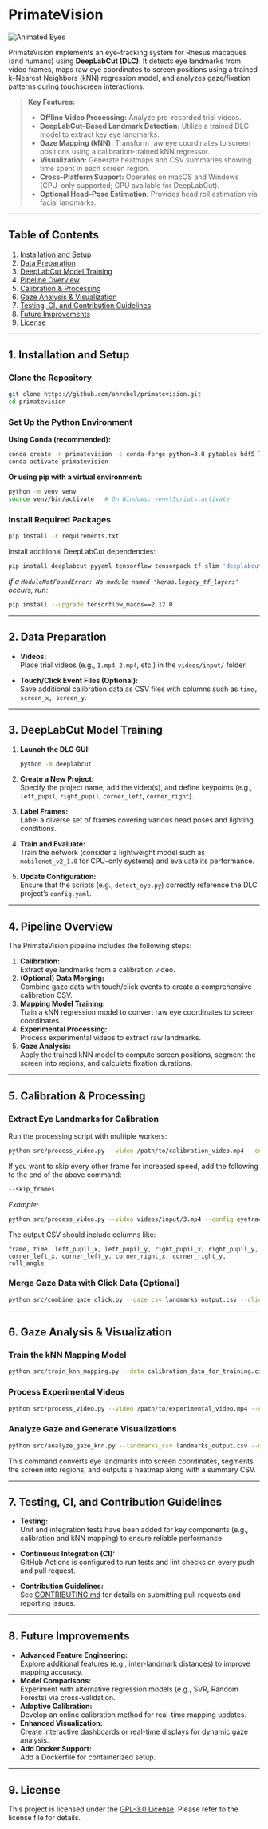 # PrimateVision

![Animated Eyes](https://github.com/user-attachments/assets/0f245b14-ec20-4a11-868a-ae207a7dfa1d)

PrimateVision implements an eye–tracking system for Rhesus macaques (and humans) using **DeepLabCut (DLC)**. It detects eye landmarks from video frames, maps raw eye coordinates to screen positions using a trained k–Nearest Neighbors (kNN) regression model, and analyzes gaze/fixation patterns during touchscreen interactions.

> **Key Features:**
> - **Offline Video Processing:** Analyze pre–recorded trial videos.
> - **DeepLabCut–Based Landmark Detection:** Utilize a trained DLC model to extract key eye landmarks.
> - **Gaze Mapping (kNN):** Transform raw eye coordinates to screen positions using a calibration-trained kNN regressor.
> - **Visualization:** Generate heatmaps and CSV summaries showing time spent in each screen region.
> - **Cross–Platform Support:** Operates on macOS and Windows (CPU–only supported; GPU available for DeepLabCut).
> - **Optional Head–Pose Estimation:** Provides head roll estimation via facial landmarks.

---

## Table of Contents

1. [Installation and Setup](#installation-and-setup)
2. [Data Preparation](#data-preparation)
3. [DeepLabCut Model Training](#deeplabcut-model-training)
4. [Pipeline Overview](#pipeline-overview)
5. [Calibration & Processing](#calibration--processing)
6. [Gaze Analysis & Visualization](#gaze-analysis--visualization)
7. [Testing, CI, and Contribution Guidelines](#testing-ci-and-contribution-guidelines)
8. [Future Improvements](#future-improvements)
9. [License](#license)

---

## 1. Installation and Setup

### Clone the Repository

```bash
git clone https://github.com/ahrebel/primatevision.git
cd primatevision
```

### Set Up the Python Environment

**Using Conda (recommended):**

```bash
conda create -n primatevision -c conda-forge python=3.8 pytables hdf5 lzo opencv numpy pandas matplotlib scikit-learn scikit-image scipy tqdm statsmodels
conda activate primatevision
```

**Or using pip with a virtual environment:**

```bash
python -m venv venv
source venv/bin/activate   # On Windows: venv\Scripts\activate
```

### Install Required Packages

```bash
pip install -r requirements.txt
```

Install additional DeepLabCut dependencies:

```bash
pip install deeplabcut pyyaml tensorflow tensorpack tf-slim 'deeplabcut[gui]'
```

*If a `ModuleNotFoundError: No module named 'keras.legacy_tf_layers'` occurs, run:*

```bash
pip install --upgrade tensorflow_macos==2.12.0
```

---

## 2. Data Preparation

- **Videos:**  
  Place trial videos (e.g., `1.mp4`, `2.mp4`, etc.) in the `videos/input/` folder.
  
- **Touch/Click Event Files (Optional):**  
  Save additional calibration data as CSV files with columns such as `time, screen_x, screen_y`.

---

## 3. DeepLabCut Model Training

1. **Launch the DLC GUI:**

   ```bash
   python -m deeplabcut
   ```

2. **Create a New Project:**  
   Specify the project name, add the video(s), and define keypoints (e.g., `left_pupil`, `right_pupil`, `corner_left`, `corner_right`).

3. **Label Frames:**  
   Label a diverse set of frames covering various head poses and lighting conditions.

4. **Train and Evaluate:**  
   Train the network (consider a lightweight model such as `mobilenet_v2_1.0` for CPU-only systems) and evaluate its performance.

5. **Update Configuration:**  
   Ensure that the scripts (e.g., `detect_eye.py`) correctly reference the DLC project’s `config.yaml`.

---

## 4. Pipeline Overview

The PrimateVision pipeline includes the following steps:

1. **Calibration:**  
   Extract eye landmarks from a calibration video.
2. **(Optional) Data Merging:**  
   Combine gaze data with touch/click events to create a comprehensive calibration CSV.
3. **Mapping Model Training:**  
   Train a kNN regression model to convert raw eye coordinates to screen coordinates.
4. **Experimental Processing:**  
   Process experimental videos to extract raw landmarks.
5. **Gaze Analysis:**  
   Apply the trained kNN model to compute screen positions, segment the screen into regions, and calculate fixation durations.

---

## 5. Calibration & Processing

### Extract Eye Landmarks for Calibration

Run the processing script with multiple workers:

```bash
python src/process_video.py --video /path/to/calibration_video.mp4 --config /path/to/dlc_config.yaml --output landmarks_output.csv --workers 4
```

If you want to skip every other frame for increased speed, add the following to the end of the above command:
```bash
--skip_frames
```

*Example:*

```bash
python src/process_video.py --video videos/input/3.mp4 --config eyetracking-ahrebel-2025-02-26/config.yaml --output landmarks_output.csv --workers 4
```

The output CSV should include columns like:

```
frame, time, left_pupil_x, left_pupil_y, right_pupil_x, right_pupil_y, corner_left_x, corner_left_y, corner_right_x, corner_right_y, roll_angle
```

### Merge Gaze Data with Click Data (Optional)

```bash
python src/combine_gaze_click.py --gaze_csv landmarks_output.csv --click_file /path/to/your_click_file.csv --output_csv calibration_data_for_training.csv --max_time_diff 0.1
```

---

## 6. Gaze Analysis & Visualization

### Train the kNN Mapping Model

```bash
python src/train_knn_mapping.py --data calibration_data_for_training.csv --output data/trained_model/knn_mapping_model.joblib --neighbors 5
```

### Process Experimental Videos

```bash
python src/process_video.py --video /path/to/experimental_video.mp4 --config /path/to/dlc_config.yaml --output landmarks_output.csv --workers 4
```

### Analyze Gaze and Generate Visualizations

```bash
python src/analyze_gaze_knn.py --landmarks_csv landmarks_output.csv --model data/trained_model/knn_mapping_model.joblib --screen_width 1920 --screen_height 1080 --n_cols 3 --n_rows 3 --output_heatmap gaze_heatmap.png --output_sections section_durations.csv
```

This command converts eye landmarks into screen coordinates, segments the screen into regions, and outputs a heatmap along with a summary CSV.

---

## 7. Testing, CI, and Contribution Guidelines

- **Testing:**  
  Unit and integration tests have been added for key components (e.g., calibration and kNN mapping) to ensure reliable performance.
  
- **Continuous Integration (CI):**  
  GitHub Actions is configured to run tests and lint checks on every push and pull request.
  
- **Contribution Guidelines:**  
  See [CONTRIBUTING.md](CONTRIBUTING.md) for details on submitting pull requests and reporting issues.

---

## 8. Future Improvements

- **Advanced Feature Engineering:**  
  Explore additional features (e.g., inter-landmark distances) to improve mapping accuracy.
- **Model Comparisons:**  
  Experiment with alternative regression models (e.g., SVR, Random Forests) via cross-validation.
- **Adaptive Calibration:**  
  Develop an online calibration method for real-time mapping updates.
- **Enhanced Visualization:**  
  Create interactive dashboards or real-time displays for dynamic gaze analysis.
- **Add Docker Support:**  
  Add a Dockerfile for containerized setup.

---

## 9. License

This project is licensed under the [GPL-3.0 License](LICENSE). Please refer to the license file for details.
